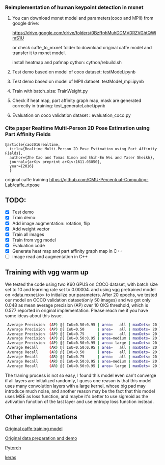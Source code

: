 ### Reimplementation of human keypoint detection in mxnet

1. You can download mxnet model and parameters(coco and MPII) from google drive:

   https://drive.google.com/drive/folders/0BzffphMuhDDMV0RZVGhtQWlmS1U

   or check caffe_to_mxnet folder to download original caffe model and transfer it to mxnet model.
   
   install heatmap and pafmap cython:  cython/rebuild.sh
   
2. Test demo based on model of coco dataset: testModel.ipynb
3. Test demo based on model of MPII dataset: testModel_mpi.ipynb
4. Train with batch_size: TrainWeight.py 
5. Check if heat map, part affinity graph map, mask are generated correctly in training: test_generateLabel.ipynb
6. Evaluation on coco validation dataset : evaluation_coco.py

### Cite paper Realtime Multi-Person 2D Pose Estimation using Part Affinity Fields

```
@article{cao2016realtime,
  title={Realtime Multi-Person 2D Pose Estimation using Part Affinity Fields},
  author={Zhe Cao and Tomas Simon and Shih-En Wei and Yaser Sheikh},
  journal={arXiv preprint arXiv:1611.08050},
  year={2016}
  }
```

original caffe training https://github.com/CMU-Perceptual-Computing-Lab/caffe_rtpose



## TODO:
- [x] Test demo
- [x] Train demo
- [x] Add image augmentation: rotation, flip
- [x] Add weight vector
- [x] Train all images
- [x] Train from vgg model
- [x] Evaluation code
- [x] Generate heat map and part affinity graph map in C++
- [ ] image read and augmentation in C++

## Training with vgg warm up
We tested the code using two K60 GPUS on COCO dataset, with batch size set to 10 and learning rate set to 0.00004. and using vgg pretrained model on <data.mxnet.io> to initialize our parameters. After 20 epochs, we tested our model on COCO validation dataset(only 50 images) and we got only 0.048 as mean average precision (AP) over 10 OKS threshold, which is 0.577 reported in original implementation. Please reach me if you have some ideas about this issue.  

```bash
 Average Precision  (AP) @[ IoU=0.50:0.95 | area=   all | maxDets= 20 ] = 0.048
 Average Precision  (AP) @[ IoU=0.50      | area=   all | maxDets= 20 ] = 0.183
 Average Precision  (AP) @[ IoU=0.75      | area=   all | maxDets= 20 ] = 0.019
 Average Precision  (AP) @[ IoU=0.50:0.95 | area=medium | maxDets= 20 ] = 0.078
 Average Precision  (AP) @[ IoU=0.50:0.95 | area= large | maxDets= 20 ] = 0.035
 Average Recall     (AR) @[ IoU=0.50:0.95 | area=   all | maxDets= 20 ] = 0.066
 Average Recall     (AR) @[ IoU=0.50      | area=   all | maxDets= 20 ] = 0.224
 Average Recall     (AR) @[ IoU=0.75      | area=   all | maxDets= 20 ] = 0.022
 Average Recall     (AR) @[ IoU=0.50:0.95 | area=medium | maxDets= 20 ] = 0.075
 Average Recall     (AR) @[ IoU=0.50:0.95 | area= large | maxDets= 20 ] = 0.054

```

The traning process is not so easy, I found this model even can't converge if all layers are initialized randomly, I guess one reason is that this model uses many convolution layers with a large kernel, whose big pad may introduce much noise, and another reason may be the fact that this model uses MSE as loss function, and maybe it's better to use sigmoid as the avtivation function of the last layer and use entropy loss function instead. 


## Other implementations 

[Original caffe training model](https://github.com/CMU-Perceptual-Computing-Lab/caffe_rtpose)

[Original data preparation and demo](https://github.com/ZheC/Realtime_Multi-Person_Pose_Estimation)

[Pytorch](https://github.com/tensorboy/pytorch_Realtime_Multi-Person_Pose_Estimation)

[keras](https://github.com/raymon-tian/keras_Realtime_Multi-Person_Pose_Estimation)
